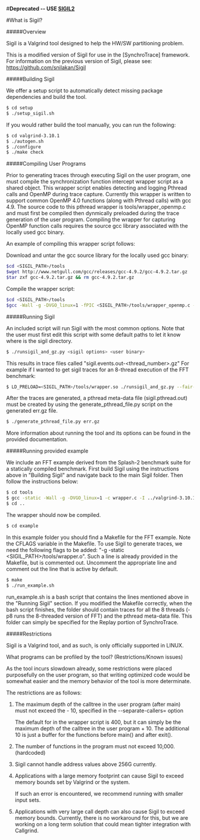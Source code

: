 #**Deprecated -- USE [SIGIL2](https://github.com/mdlui/Sigil2)**

#What is Sigil?

#####Overview

Sigil is a Valgrind tool designed to help the HW/SW partitioning problem.

This is a modified version of Sigil for use in the [SynchroTrace] framework.
For information on the previous version of Sigil, please see: 
https://github.com/snilakan/Sigil

#####Building Sigil

We offer a setup script to automatically detect missing package
dependencies and build the tool. 

```sh
$ cd setup
$ ./setup_sigil.sh
```

If you would rather build the tool manually, you can run the following:
   
```sh
$ cd valgrind-3.10.1
$ ./autogen.sh
$ ./configure
$ ./make check
```

#####Compiling User Programs

Prior to generating traces through executing Sigil on the user program, one 
must compile the synchronization function intercept wrapper script as a
shared object. This wrapper script enables detecting and logging Pthread calls
and OpenMP during trace capture. Currently this wrapper is written to support
common OpenMP 4.0 functions (along with Pthread calls) with gcc 4.9. The source
code to this pthread wrapper is tools/wrapper_openmp.c and must first be
compiled then dynmically preloaded during the trace generation of the user
program. Compiling the wrapper for capturing OpenMP function calls requires 
the source gcc library associated with the locally used gcc binary.

An example of compiling this wrapper script follows:

Download and untar the gcc source library for the locally used gcc binary:

```sh
$cd <SIGIL_PATH>/tools
$wget http://www.netgull.com/gcc/releases/gcc-4.9.2/gcc-4.9.2.tar.gz
$tar zxf gcc-4.9.2.tar.gz && rm gcc-4.9.2.tar.gz
```
Compile the wrapper script:

```sh
$cd <SIGIL_PATH>/tools
$gcc -Wall -g -DVGO_linux=1 -fPIC <SIGIL_PATH>/tools/wrapper_openmp.c -I ../valgrind-3.10.1/include/ -I ../valgrind-3.10.1/ -I ../valgrind-3.10.1/callgrind -I gcc-4.9.2/libgomp/ -I gcc-4.9.2/libgcc/ -I gcc-4.9.2/libgomp/config/linux/ -shared -o wrapper.so
```

#####Running Sigil

An included script will run Sigil with the most common options. Note that
the user must first edit this script with some default paths to let it know
where is the sigil directory.

```sh
$ ./runsigil_and_gz.py <sigil options> <user binary>
```

This results in trace files called "sigil.events.out-<thread_number>.gz"
For example if I wanted to get sigil traces for an 8-thread execution of the FFT benchmark:

```sh
$ LD_PRELOAD=<SIGIL_PATH>/tools/wrapper.so ./runsigil_and_gz.py --fair-sched=yes --tool=callgrind --separate-callers=100 --toggle-collect=main --cache-sim=yes --dump-line=no --drw-func=no --drw-events=yes --drw-splitcomp=1 --drw-intercepts=yes --drw-syscall=no --branch-sim=yes --separate-threads=yes --callgrind-out-file=callgrind.out.threads ./FFT -m16 -p8 -l6 -t
```

After the traces are generated, a pthread meta-data file (sigil.pthread.out) must be created by using the generate_pthread_file.py script on the generated err.gz file.

```sh
$ ./generate_pthread_file.py err.gz
```

More information about running the tool and its options can be found in the
provided documentation.

#####Running provided example

We include an FFT example derived from the Splash-2 benchmark suite for a
statically compiled benchmark.
First build Sigil using the instructions above in "Building Sigil" and navigate
back to the main Sigil folder. 
Then follow the instructions below:

```sh
$ cd tools
$ gcc -static -Wall -g -DVGO_linux=1 -c wrapper.c -I ../valgrind-3.10.1/include/ -I ../valgrind-3.10.1/ -I ../valgrind-3.10.1/callgrind -o wrapper.o
$ cd ..
```

The wrapper should now be compiled.

```sh
$ cd example
```

In this example folder you should find a Makefile for the FFT example. Note the CFLAGS variable in the Makefile.
To use Sigil to generate traces, we need the following flags to be added: "-g -static <SIGIL_PATH>/tools/wrapper.o".
Such a line is already provided in the Makefile, but is commented out. Uncomment the appropriate line and comment out the line that is active by default.

```sh
$ make
$ ./run_example.sh
```

run_example.sh is a bash script that contains the lines mentioned above in the
"Running Sigil" section.
If you modified the Makefile correctly, when the bash script finishes, the
folder should contain traces for all the 8 threads (-p8 runs the 8-threaded
version of FFT) and the pthread meta-data file.
This folder can simply be specified for the Replay portion of SynchroTrace.

#####Restrictions

Sigil is a Valgrind tool, and as such, is 
only officially supported in LINUX.

What programs can be profiled by the tool? (Restrictions/Known issues)

As the tool incurs slowdown already, some restrictions were placed
purposefully on the user program, so that writing optimized code would be 
somewhat easier and the memory behavior of the tool is more determinate.

The restrictions are as follows:

   1. The maximum depth of the calltree in the user program (after main) 
      must not exceed the <number> - 10, specified in the
      --separate-callers=<number> option

      The default for <number> in the wrapper script is 400, but it can 
      simply be the maximum depth of the calltree in the user program + 10. 
      The additional 10 is just a buffer for the functions before main() 
      and after exit().

   2. The number of functions in the program must not exceed 10,000. 
      (hardcoded)

   3. Sigil cannot handle address values above 256G currently. 

   4. Applications with a large memory footprint can cause Sigil to exceed 
      memory bounds set by Valgrind or the system. 

      If such an error is encountered, we recommend running with smaller 
      input sets.

   5. Applications with very large call depth can also cause Sigil to exceed 
      memory bounds. Currently, there is no workaround for this, but we are 
      working on a long term solution that could mean tighter integration 
      with Callgrind.
